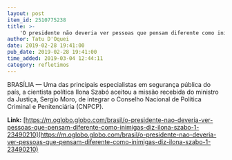 ```yaml
---
layout: post
item_id: 2510775238
title: >-
    'O presidente não deveria ver pessoas que pensam diferente como inimigas', diz Ilona Szabó
author: Tatu D'Oquei
date: 2019-02-28 19:41:00
pub_date: 2019-02-28 19:41:00
time_added: 2019-03-04 12:44:11
category: refletimos
---
```


BRASÍLIA — Uma das principais especialistas em segurança pública do país, a cientista política Ilona Szabó aceitou a missão recebida do ministro da Justiça, Sergio Moro, de integrar o Conselho Nacional de Política Criminal e Penitenciária (CNPCP).

**Link:** [https://m.oglobo.globo.com/brasil/o-presidente-nao-deveria-ver-pessoas-que-pensam-diferente-como-inimigas-diz-ilona-szabo-1-23490210](https://m.oglobo.globo.com/brasil/o-presidente-nao-deveria-ver-pessoas-que-pensam-diferente-como-inimigas-diz-ilona-szabo-1-23490210)

